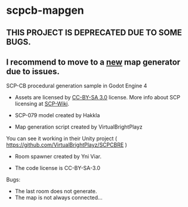 # scpcb-mapgen

## THIS PROJECT IS DEPRECATED DUE TO SOME BUGS.
## I recommend to move to a [new](https://github.com/Yni-Viar/scp-mapgen-v2) map generator due to issues.

SCP-CB procedural generation sample in Godot Engine 4

- Assets are licensed by [CC-BY-SA 3.0](/LICENSE.CCBYSA3) license. More info about SCP licensing at [SCP-Wiki](https://scp-wiki.wikidot.com/licensing-guide).
- SCP-079 model created by Hakkla

- Map generation script created by VirtualBrightPlayz

You can see it working in their Unity project ( https://github.com/VirtualBrightPlayz/SCPCBRE )

- Room spawner created by Yni Viar.

- The code license is CC-BY-SA-3.0

Bugs:
- The last room does not generate.
- The map is not always connected...
